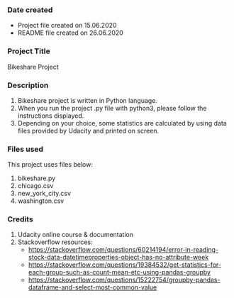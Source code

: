 ### Date created
- Project file created on 15.06.2020
- README file created on 26.06.2020

### Project Title
Bikeshare Project

### Description
1. Bikeshare project is written in Python language. 
2. When you run the project .py file with python3, please follow the instructions displayed. 
3. Depending on your choice, some statistics are calculated by using data files provided by Udacity and printed on screen.

### Files used
This project uses files below:  
1. bikeshare.py
2. chicago.csv
3. new_york_city.csv
4. washington.csv

### Credits
1. Udacity online course & documentation
2. Stackoverflow resources:
    - https://stackoverflow.com/questions/60214194/error-in-reading-stock-data-datetimeproperties-object-has-no-attribute-week
    - https://stackoverflow.com/questions/19384532/get-statistics-for-each-group-such-as-count-mean-etc-using-pandas-groupby
    - https://stackoverflow.com/questions/15222754/groupby-pandas-dataframe-and-select-most-common-value

